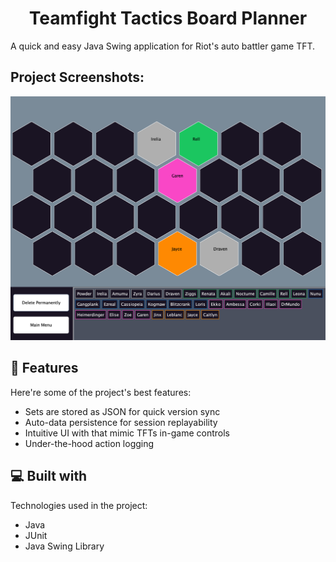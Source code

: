 <h1 align="center" id="title">Teamfight Tactics Board Planner</h1>

<p id="description">A quick and easy Java Swing application for Riot's auto battler game TFT.</p>

<h2>Project Screenshots:</h2>

![alt text](demoSS.png)

  
  
<h2>🧐 Features</h2>

Here're some of the project's best features:

*   Sets are stored as JSON for quick version sync
*   Auto-data persistence for session replayability
*   Intuitive UI with that mimic TFTs in-game controls
*   Under-the-hood action logging

  
  
<h2>💻 Built with</h2>

Technologies used in the project:

*   Java
*   JUnit
*   Java Swing Library

 

 

